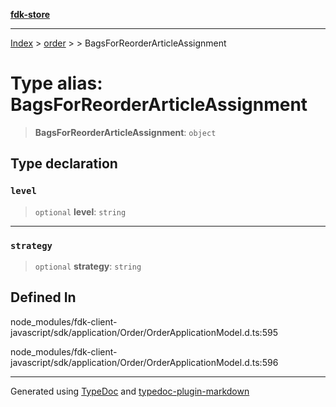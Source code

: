 [**fdk-store**](../../../README.md)
***

[Index](../../../API.md) > [order](../../README.md) > [<internal>](../README.md) > BagsForReorderArticleAssignment

# Type alias: BagsForReorderArticleAssignment

> **BagsForReorderArticleAssignment**: `object`

## Type declaration

### `level`

> `optional` **level**: `string`

***

### `strategy`

> `optional` **strategy**: `string`

## Defined In

node\_modules/fdk-client-javascript/sdk/application/Order/OrderApplicationModel.d.ts:595

node\_modules/fdk-client-javascript/sdk/application/Order/OrderApplicationModel.d.ts:596

***
Generated using [TypeDoc](https://typedoc.org/) and [typedoc-plugin-markdown](https://www.npmjs.com/package/typedoc-plugin-markdown)
